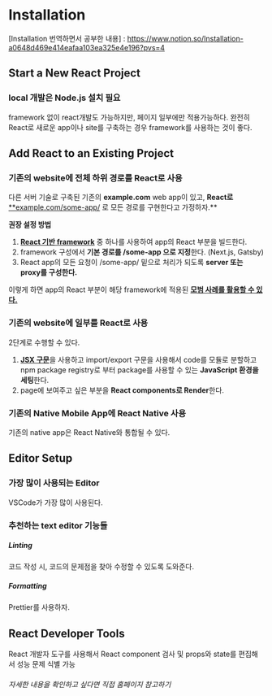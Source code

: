 # Installation

[Installation 번역하면서 공부한 내용] : https://www.notion.so/Installation-a0648d469e414eafaa103ea325e4e196?pvs=4

## Start a New React Project

### local 개발은 Node.js 설치 필요 
framework 없이 react개발도 가능하지만, 페이지 일부에만 적용가능하다. 완전히 React로 새로운 app이나 site를 구축하는 경우 framework를 사용하는 것이 좋다.

## Add React to an Existing Project

### 기존의 website에 전체 하위 경로를 React로 사용

다른 서버 기술로 구축된 기존의 **example.com** web app이 있고, **React로** [**example.com/some-app/](http://example.com/some-app/) 로 모든 경로를 구현한다고 가정하자.**

**권장 설정 방법**

1. [**React 기반 framework**](https://react.dev/learn/start-a-new-react-project) 중 하나를 사용하여 app의 React 부분을 빌드한다.
2. framework 구성에서 **기본 경로를 /some-app 으로 지정**한다. (Next.js, Gatsby)
3. React app의 모든 요청이 /some-app/ 밑으로 처리가 되도록 **server 또는 proxy를 구성한다.**  

이렇게 하면 app의 React 부분이 해당 framework에 적용된 [**모범 사례를 활용할 수 있다.**](https://react.dev/learn/start-a-new-react-project#can-i-use-react-without-a-framework)

### 기존의 website에 일부를 React로 사용

2단계로 수행할 수 있다.

1. [**JSX 구문**](https://react.dev/learn/writing-markup-with-jsx)을 사용하고 import/export 구문을 사용해서 code를 모듈로 분할하고 npm package registry로 부터 package를 사용할 수 있는 **JavaScript 환경을 세팅**한다.
2. page에 보여주고 싶은 부분을 **React components로 Render**한다. 


### 기존의 Native Mobile App에 React Native 사용

기존의 native app은 React Native와 통합될 수 있다.

## Editor Setup

### 가장 많이 사용되는 Editor

VSCode가 가장 많이 사용된다.

### 추천하는 text editor 기능들

##### Linting

코드 작성 시, 코드의 문제점을 찾아 수정할 수 있도록 도와준다.

##### Formatting

Prettier를 사용하자.

## React Developer Tools

React 개발자 도구를 사용해서 React component 검사 및 props와 state를 편집해서 성능 문제 식별 가능

###### 자세한 내용을 확인하고 싶다면 직접 홈페이지 참고하기